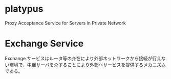 platypus
========

Proxy Acceptance Service for Servers in Private Network

Exchange Service
================

Exchange サービスはルータ等の介在により外部ネットワークから接続が行えない環境で、中継サーバを介することにより外部へサービスを提供するメカニズムである。
